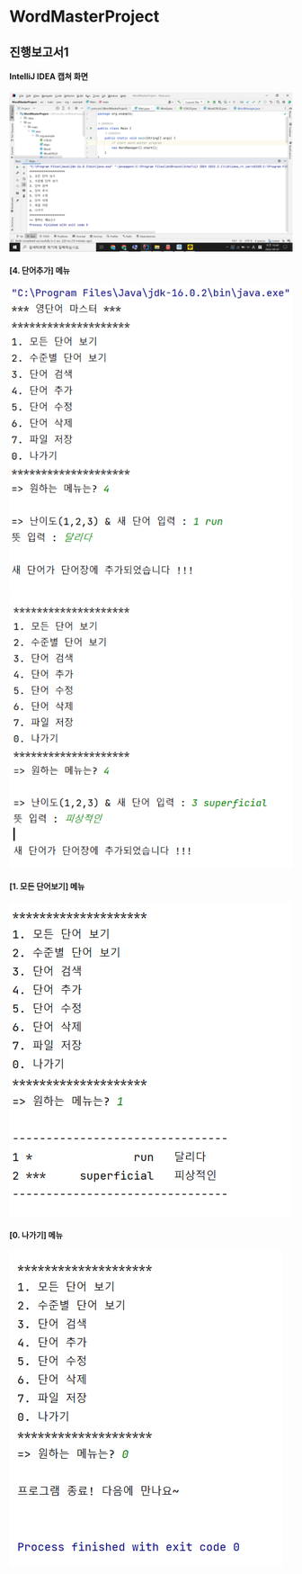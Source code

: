 # WordMasterProject

## 진행보고서1

#### IntelliJ IDEA 캡쳐 화면
<img src='https://github.com/22000034minha/WordMasterProject/blob/master/screenshots/Project1_1.png'>

#### [4. 단어추가] 메뉴
<img src='https://github.com/22000034minha/WordMasterProject/blob/master/screenshots/Project1_1_1.png'>
<img src='https://github.com/22000034minha/WordMasterProject/blob/master/screenshots/Project1_1_2.png'>

#### [1. 모든 단어보기] 메뉴
<img src='https://github.com/22000034minha/WordMasterProject/blob/master/screenshots/Project1_1_3.png'>

#### [0. 나가기] 메뉴
<img src='https://github.com/22000034minha/WordMasterProject/blob/master/screenshots/Project1_1_4.png'>
